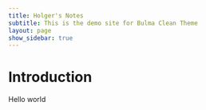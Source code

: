 ```yaml
---
title: Holger's Notes
subtitle: This is the demo site for Bulma Clean Theme
layout: page
show_sidebar: true
---
```


# Introduction

Hello world
